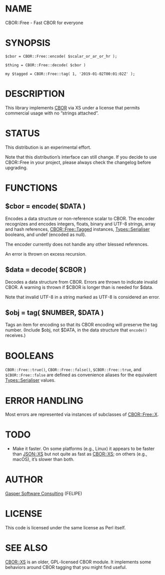 # NAME

CBOR::Free - Fast CBOR for everyone

# SYNOPSIS

    $cbor = CBOR::Free::encode( $scalar_or_ar_or_hr );

    $thing = CBOR::Free::decode( $cbor )

    my $tagged = CBOR::Free::tag( 1, '2019-01-02T00:01:02Z' );

# DESCRIPTION

This library implements [CBOR](https://tools.ietf.org/html/rfc7049)
via XS under a license that permits commercial usage with no “strings
attached”.

# STATUS

This distribution is an experimental effort.

Note that this distribution’s interface can still change. If you decide
to use CBOR::Free in your project, please always check the changelog before
upgrading.

# FUNCTIONS

## $cbor = encode( $DATA )

Encodes a data structure or non-reference scalar to CBOR.
The encoder recognizes and encodes integers, floats, binary and UTF-8
strings, array and hash references, [CBOR::Free::Tagged](https://metacpan.org/pod/CBOR::Free::Tagged) instances,
[Types::Serialiser](https://metacpan.org/pod/Types::Serialiser) booleans, and undef (encoded as null).

The encoder currently does not handle any other blessed references.

An error is thrown on excess recursion.

## $data = decode( $CBOR )

Decodes a data structure from CBOR. Errors are thrown to indicate
invalid CBOR. A warning is thrown if $CBOR is longer than is needed
for $data.

Note that invalid UTF-8 in a string marked as UTF-8 is considered
an error.

## $obj = tag( $NUMBER, $DATA )

Tags an item for encoding so that its CBOR encoding will preserve the
tag number. (Include $obj, not $DATA, in the data structure that
`encode()` receives.)

# BOOLEANS

`CBOR::Free::true()`, `CBOR::Free::false()`,
`$CBOR::Free::true`, and `$CBOR::Free::false` are defined as
convenience aliases for the equivalent [Types::Serialiser](https://metacpan.org/pod/Types::Serialiser) values.

# ERROR HANDLING

Most errors are represented via instances of subclasses of
[CBOR::Free::X](https://metacpan.org/pod/CBOR::Free::X).

# TODO

- Make it faster. On some platforms (e.g., Linux) it appears to be
faster than [JSON::XS](https://metacpan.org/pod/JSON::XS) but not quite as fast as [CBOR::XS](https://metacpan.org/pod/CBOR::XS); on others
(e.g., macOS), it’s slower than both.

# AUTHOR

[Gasper Software Consulting](http://gaspersoftware.com) (FELIPE)

# LICENSE

This code is licensed under the same license as Perl itself.

# SEE ALSO

[CBOR::XS](https://metacpan.org/pod/CBOR::XS) is an older, GPL-licensed CBOR module. It implements
some behaviors around CBOR tagging that you might find useful.
